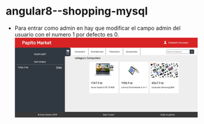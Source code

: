 # angular8--shopping-mysql
* Para entrar como admin en hay que modificar el campo admin del usuario con el numero 1 por defecto es 0.
![image](shopping2.png)
